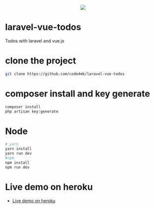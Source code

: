 <p align="center" ><img src="https://user-images.githubusercontent.com/17185462/72765153-46524d00-3c15-11ea-997f-96ac2bab0dc9.PNG"></p>

# laravel-vue-todos
Todos with laravel and vue.js

# clone the project

```bash
git clone https://github.com/code4mk/laravel-vue-todos
```

# composer install and key generate

```bash
composer install
php artisan key:generate
```

# Node

```bash
# yarn
yarn install
yarn run dev
#npm
npm install
npm run dev
```

# Live demo on heroku

* [Live demo on heroku](https://laravel-vue-todos.herokuapp.com/)
